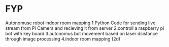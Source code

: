 # FYP
Autonomuse robot indoor room mapping
1.Python Code for sending live stream from Pi Camera and recieving it from server
2.controll a raspberry pi bot with key board
3.autonomus bot movement based on laser dsistance through image processing
4.indoor room mapping (2d)
